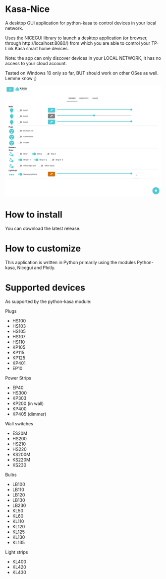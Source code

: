 # Kasa-Nice
A desktop GUI application for python-kasa to control devices in your local network.

Uses the NICEGUI library to launch a desktop application (or browser, through http://localhost:8080/) from which you are able to control your TP-Link Kasa smart home devices.

Note: the app can only discover devices in your LOCAL NETWORK, it has no access to your cloud account.

Tested on Windows 10 only so far, BUT should work on other OSes as well. Lemme know ;)

![kasa-nice screenshot](Kasa_GUI_Screenshot.png?raw=True)

# How to install
You can download the latest release.

# How to customize
This application is written in Python primarily using the modules Python-kasa, Nicegui and Plotly.


# Supported devices
As supported by the python-kasa module:

Plugs
- HS100
- HS103
- HS105
- HS107
- HS110
- KP105
- KP115
- KP125
- KP401
- EP10

Power Strips
- EP40
- HS300
- KP303
- KP200 (in wall)
- KP400
- KP405 (dimmer)

Wall switches
- ES20M
- HS200
- HS210
- HS220
- KS200M
- KS220M
- KS230

Bulbs
- LB100
- LB110
- LB120
- LB130
- LB230
- KL50
- KL60
- KL110
- KL120
- KL125
- KL130
- KL135

Light strips
- KL400
- KL420
- KL430

